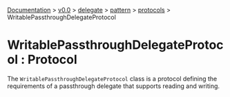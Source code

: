 [Documentation](/docs/documentation.md) >
 [v0.0](/docs/0.0/version.md) >
  [delegate](/docs/0.0/delegate/module.md) >
   [pattern](/docs/0.0/delegate/pattern/module.md) >
    [protocols](/docs/0.0/delegate/pattern/protocols/module.md) >
     WritablePassthroughDelegateProtocol

# WritablePassthroughDelegateProtocol : Protocol

The `WritablePassthroughDelegateProtocol` class is a protocol defining the requirements of a passthrough delegate that supports reading and writing.
